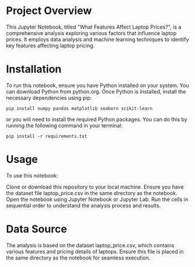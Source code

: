 # Project Overview

This Jupyter Notebook, titled "What Features Affect Laptop Prices?", is a comprehensive analysis exploring various factors that influence laptop prices. It employs data analysis and machine learning techniques to identify key features affecting laptop pricing.

# Installation
To run this notebook, ensure you have Python installed on your system. You can download Python from python.org. Once Python is installed, install the necessary dependencies using pip:
```
pip install numpy pandas matplotlib seaborn scikit-learn
```
or you will need to install the required Python packages. You can do this by running the following command in your terminal:
```
pip install -r requirements.txt
```

# Usage
To use this notebook:

Clone or download this repository to your local machine.
Ensure you have the dataset file laptop_price.csv in the same directory as the notebook.
Open the notebook using Jupyter Notebook or Jupyter Lab.
Run the cells in sequential order to understand the analysis process and results.

# Data Source
The analysis is based on the dataset laptop_price.csv, which contains various features and pricing details of laptops. Ensure this file is placed in the same directory as the notebook for seamless execution.

